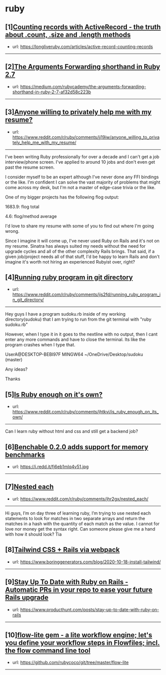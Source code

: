 # ruby
## [1][Counting records with ActiveRecord - the truth about .count, .size and .length methods](https://www.reddit.com/r/ruby/comments/jix711/counting_records_with_activerecord_the_truth/)
- url: https://longliveruby.com/articles/active-record-counting-records
---

## [2][The Arguments Forwarding shorthand in Ruby 2.7](https://www.reddit.com/r/ruby/comments/jiwrbh/the_arguments_forwarding_shorthand_in_ruby_27/)
- url: https://medium.com/rubycademy/the-arguments-forwarding-shorthand-in-ruby-2-7-af32d58c223b
---

## [3][Anyone willing to privately help me with my resume?](https://www.reddit.com/r/ruby/comments/jj19iw/anyone_willing_to_privately_help_me_with_my_resume/)
- url: https://www.reddit.com/r/ruby/comments/jj19iw/anyone_willing_to_privately_help_me_with_my_resume/
---
I've been writing Ruby professionally for over a decade and I can't get a job interview/phone screen.  I've applied to around 10 jobs and don't even get past the resume screen.

I consider myself to be an expert although I've never done any FFI bindings or the like. I'm confident I can solve the vast majority of problems that might come across my desk, but I'm not a master of edge-case trivia or the like.

One of my bigger projects has the following flog output:

  1683.9: flog total

4.6: flog/method average

I'd love to share my resume with some of you to find out where I'm going wrong.

Since I imagine it will come up, I've never used Ruby on Rails and it's not on my resume. Sinatra has always suited my needs without the need for upgrade cycles and all of the other complexity Rails brings. That said, if a given job/project needs all of that stuff, I'd be happy to learn Rails and don't imagine it's worth not hiring an experienced Rubyist over, right?
## [4][Running ruby program in git directory](https://www.reddit.com/r/ruby/comments/jis2fd/running_ruby_program_in_git_directory/)
- url: https://www.reddit.com/r/ruby/comments/jis2fd/running_ruby_program_in_git_directory/
---
 Hey guys I have a program sudoku.rb inside of my working directory(sudoku) that I am trying to run from the git terminal with "ruby sudoku.rb"

However, when I type it in it goes to the nextline with no output, then I cant enter any more commands and have to close the terminal. Its like the program crashes when I type that.

UserA@DESKTOP-BEBI97F MINGW64 \~/OneDrive/Desktop/sudoku (master)

Any ideas?

Thanks
## [5][Is Ruby enough on it's own?](https://www.reddit.com/r/ruby/comments/jhtkvi/is_ruby_enough_on_its_own/)
- url: https://www.reddit.com/r/ruby/comments/jhtkvi/is_ruby_enough_on_its_own/
---
Can I learn ruby without html and css and still get a backend job?
## [6][Benchable 0.2.0 adds support for memory benchmarks](https://www.reddit.com/r/ruby/comments/jhjefw/benchable_020_adds_support_for_memory_benchmarks/)
- url: https://i.redd.it/fj6eb1mlq4v51.jpg
---

## [7][Nested each](https://www.reddit.com/r/ruby/comments/jhr2gx/nested_each/)
- url: https://www.reddit.com/r/ruby/comments/jhr2gx/nested_each/
---
Hi guys, I’m on day three of learning ruby, I’m trying to use nested each statements to look for matches in two separate arrays and return the matches in a hash with the quantity of each match as the value. I cannot for love nor money get the syntax right. Can someone please give me a hand with how it should look? Tia
## [8][Tailwind CSS + Rails via webpack](https://www.reddit.com/r/ruby/comments/jhcsjd/tailwind_css_rails_via_webpack/)
- url: https://www.boringgenerators.com/blog/2020-10-18-install-tailwind/
---

## [9][Stay Up To Date with Ruby on Rails - Automatic PRs in your repo to ease your future Rails upgrade](https://www.reddit.com/r/ruby/comments/jgqsvp/stay_up_to_date_with_ruby_on_rails_automatic_prs/)
- url: https://www.producthunt.com/posts/stay-up-to-date-with-ruby-on-rails
---

## [10][flow-lite gem - a lite workflow engine; let's you define your workflow steps in Flowfiles; incl. the flow command line tool](https://www.reddit.com/r/ruby/comments/jgmdmd/flowlite_gem_a_lite_workflow_engine_lets_you/)
- url: https://github.com/rubycoco/git/tree/master/flow-lite
---

